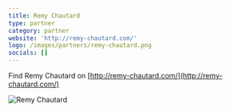 ```yaml
---
title: Remy Chautard
type: partner
category: partner
website: 'http://remy-chautard.com/'
logo: /images/partners/remy-chautard.png
socials: []
---
```


Find Remy Chautard on [http://remy-chautard.com/](http://remy-chautard.com/)

![Remy Chautard](/images/partners/remy-chautard.png)
